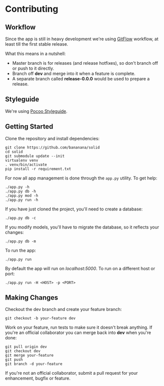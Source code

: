 # Contributing

## Workflow

Since the app is still in heavy development we're using [GitFlow](https://www.atlassian.com/git/tutorials/comparing-workflows/gitflow-workflow) workflow, at least till the first stable release.

What this means in a nutshell:

* Master branch is for releases (and release hotfixes), so don't branch off or push to it directly.
* Branch off **dev** and merge into it when a feature is complete.
* A separate branch called **release-0.0.0** would be used to prepare a release.

## Styleguide

We're using [Pocoo Styleguide](http://flask.pocoo.org/docs/0.10/styleguide/).

## Getting Started 

Clone the repository and install dependencies:

    git clone https://github.com/bananana/solid
    cd solid
    git submodule update --init
    virtualenv venv
    . venv/bin/activate
    pip install -r requirement.txt

For now all app management is done through the `app.py` utility. To get help:

    ./app.py -h
    ./app.py db -h
    ./app.py mod -h
    ./app.py run -h

If you have just cloned the project, you'll need to create a database:

    ./app.py db -c

If you modify models, you'll have to migrate the database, so it reflects your changes:

    ./app.py db -m

To run the app:

    ./app.py run

By default the app will run on *localhost:5000*. To run on a different host or port:

    ./app.py run -H <HOST> -p <PORT>

## Making Changes 

Checkout the dev branch and create your feature branch:

    git checkout -b your-feature dev

Work on your feature, run tests to make sure it doesn't break anything. If you're an official collaborator you can merge back into **dev** when you're done:

    git pull origin dev
    git checkout dev
    git merge your-feature
    git push
    git branch -d your-feature

If you're not an official collaborator, submit a pull request for your enhancement, bugfix or feature.
